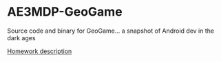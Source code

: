 # AE3MDP-GeoGame
Source code and binary for GeoGame... a snapshot of Android dev in the dark ages

[Homework description](https://github.com/Transfusion/AE3MDP-GeoGame/blob/master/ae3mdp-cw2.pdf)
